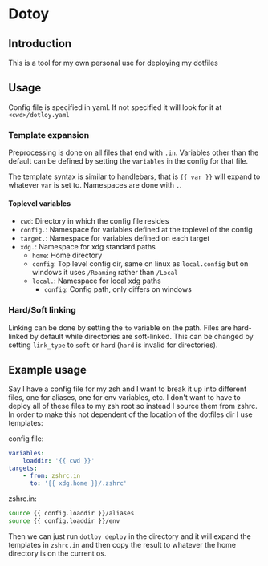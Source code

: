# Dotoy

## Introduction

This is a tool for my own personal use for deploying my dotfiles


## Usage

Config file is specified in yaml. If not specified it will look for it at `<cwd>/dotloy.yaml`

### Template expansion

Preprocessing is done on all files that end with `.in`. Variables other than the default
can be defined by setting the `variables` in the config for that file.

The template syntax is similar to handlebars, that is `{{ var }}` will expand
to whatever `var` is set to. Namespaces are done with `.`.

#### Toplevel variables

- `cwd`: Directory in which the config file resides
- `config.`: Namespace for variables defined at the toplevel of the config
- `target.`: Namespace for variables defined on each target
- `xdg.`: Namespace for xdg standard paths
  - `home`: Home directory
  - `config`: Top level config dir, same on linux as `local.config` but on windows it uses `/Roaming` rather than `/Local`
  - `local.`: Namespace for local xdg paths
    - `config`: Config path, only differs on windows

### Hard/Soft linking

Linking can be done by setting the `to` variable on the path. Files are hard-linked by default
while directories are soft-linked. This can be changed by setting `link_type` to `soft` or `hard`
(`hard` is invalid for directories).


## Example usage

Say I have a config file for my zsh and I want to break it up into different
files, one for aliases, one for env variables, etc. I don't want to have to deploy all of these
files to my zsh root so instead I source them from zshrc. In order to make this not dependent
of the location of the dotfiles dir I use templates:

config file:

```yaml
variables:
    loaddir: '{{ cwd }}'
targets:
    - from: zshrc.in
      to: '{{ xdg.home }}/.zshrc'
```

zshrc.in:

```zsh
source {{ config.loaddir }}/aliases
source {{ config.loaddir }}/env
```

Then we can just run `dotloy deploy` in the directory and it will expand the
templates in `zshrc.in` and then copy the result to whatever the home directory
is on the current os.
